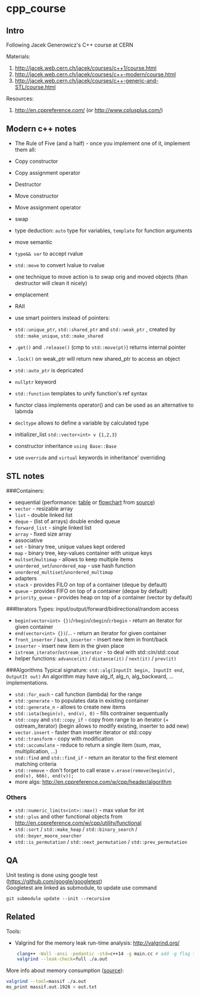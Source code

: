 # cpp_course

## Intro
Following Jacek Generowicz's C++ course at CERN

Materials:

1. http://jacek.web.cern.ch/jacek/courses/c++1/course.html
2. http://jacek.web.cern.ch/jacek/courses/c++-modern/course.html
3. http://jacek.web.cern.ch/jacek/courses/c++-generic-and-STL/course.html

Resources:

1. http://en.cppreference.com/ (or http://www.cplusplus.com/)

## Modern c++ notes
- The Rule of Five (and a half) - once you implement one of it, implement them all:
 - Copy constructor
 - Copy assignment operator
 - Destructor
 - Move constructor
 - Move assignment operator
 - swap

- type deduction: `auto` type for variables, `template` for function arguments
- move semantic
 - `type&& var` to accept rvalue
 - `std::move` to convert lvalue to rvalue
 - one technique to move action is to swap orig and moved objects (than destructor will clean it nicely)
- emplacement 
- RAII
- use smart pointers instead of pointers:
 - `std::unique_ptr`, `std::shared_ptr` and `std::weak_ptr` , created by `std::make_unique`, `std::make_shared`
 - `.get()` and `.release()` (cmp to `std::move(pt)`) returns internal pointer
 - `.lock()` on weak_ptr will return new shared_ptr to access an object
 - `std::auto_ptr` is depricated
 - `nullptr` keyword
- `std::function` templates to unify function's ref syntax
- functor class implements operator() and can be used as an alternative to labmda
- `decltype` allows to define a variable by calculated type
- initializer_list `std::vector<int> v {1,2,3}`
- constructor inheritance `using Base::Base`
- use `override` and `virtual` keywords in inheritance' overriding


## STL notes 

###Containers:
- sequential (performance: [table](http://john-ahlgren.blogspot.ch/2013/10/stl-container-performance.html) or [flowchart](http://stackoverflow.com/questions/10699265/how-can-i-efficiently-select-a-standard-library-container-in-c11) from [source](http://homepages.e3.net.nz/~djm/cppcontainers.html))
 - `vector` - resizable array
 - `list` - double linked list
 - `deque` - (list of arrays) double ended queue
 - `forward_list` - single linked list
 - `array` - fixed size array
- associative
 - `set` - binary tree, unique values kept ordered 
 - `map` - binary tree, key-values container with unique keys
 - `multset`/`multimap` - allows to keep multiple items
 - `unordered_set`/`unordered_map` - use hash function
 - `unordered_multiset`/`unordered_multimap`
- adapters
 - `stack` - provides FILO on top of a container (deque by default)
 - `queue` - provides FIFO on top of a container (deque by default)
 - `priority_queue` - provides heap on top of a container (vector by default)

###Iterators
Types: input/output/forward/bidirectional/random access 
- `begin(vector<int> {})`/`rbegin`/`cbegin`/`crbegin` - return an iterator for given container
- `end(vector<int> {})`/... - return an iterator for given container 
- `front_inserter` / `back_inserter` - insert new item in front/back
- `inserter` - insert new item in the given place
- `istream_iterator`/`ostream_iterator` - to deal with std::cin/std::cout
- helper functions: `advance(it)` / `distance(it)` / `next(it)` / `prev(it)`

###Algorithms
Typical signature: ```std::alg(InputIt begin, InputIt end, OutputIt out)```
An algorithm may have alg_if, alg_n, alg_backward, ... implementations.
- `std::for_each` - call function (lambda) for the range
- `std::generate` - to populates data in existing container
- `std::generate_n` - allows to create new items
- `std::iota(begin(v), end(v), 0)` - fills contrainer sequentually
- `std::copy` and `std::copy_if` - copy from range to an iterator (+ ostream_iterator) (begin allows to modify existing, inserter to add new)
- `vector.insert` - faster than inserter iterator or std::copy 
- `std::transform` - copy with modification
- `std::accumulate` - reduce to return a single item (sum, max, multiplication, ...)
- `std::find` and `std::find_if` - return an iterator to the first element matching criteria
- `std::remove` - don't forget to call erase ```v.erase(remove(begin(v), end(v), 666), end(v));```
- more algs: http://en.cppreference.com/w/cpp/header/algorithm

### Others
- `std::numeric_limits<int>::max()` - max value for int
- `std::plus` and other functional objects from http://en.cppreference.com/w/cpp/utility/functional
- `std::sort` / `std::make_heap` / `std::binary_search` / `std::boyer_moore_searcher`
- `std::is_permutation` / `std::next_permutation` / `std::prev_permutation`

## QA
Unit testing is done using google test (https://github.com/google/googletest)  
Googletest are linked as submodule, to update use command

    git submodule update --init --recursive

## Related

Tools:
- Valgrind for the memory leak run-time analysis: http://valgrind.org/

```bash
    clang++ -Wall -ansi -pedantic -std=c++14 -g main.cc # add -g flag to give to valgrind an access to the sources
    valgrind --leak-check=full ./a.out
```

More info about memory consumption ([source](https://blog.posativ.org/2011/profiling-memory-and-cpu-time-of-python-programs-on-os-x/)):
```bash
valgrind --tool=massif ./a.out
ms_print massif.out.1928 > out.txt
```
